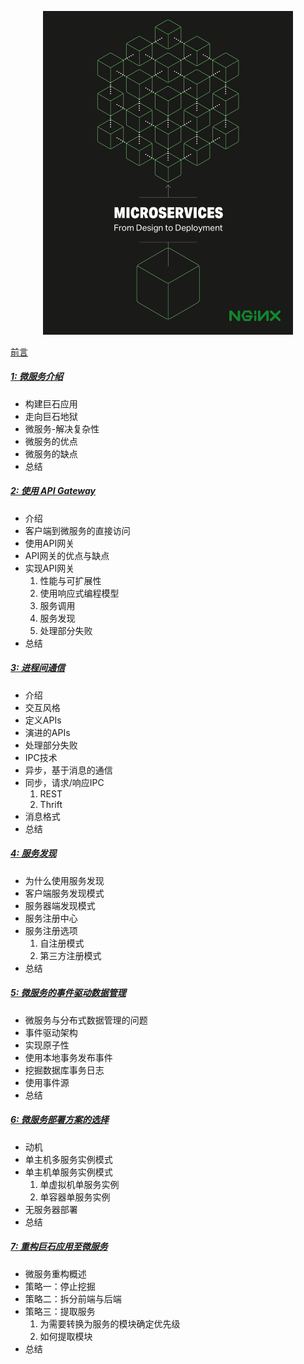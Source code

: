 <p align="center">
   <img width="400" src="images/cover.png">
</p>

[前言](foreword.md)

##### [1: 微服务介绍](chapter1.md)
- 构建巨石应用
- 走向巨石地狱
- 微服务-解决复杂性
- 微服务的优点
- 微服务的缺点
- 总结

##### [2: 使用 API Gateway](chapter2.md)
- 介绍
- 客户端到微服务的直接访问
- 使用API网关
- API网关的优点与缺点
- 实现API网关
   1. 性能与可扩展性
   2. 使用响应式编程模型
   3. 服务调用
   4. 服务发现
   5. 处理部分失败
- 总结   

##### [3: 进程间通信](chapter3.md)
- 介绍
- 交互风格
- 定义APIs
- 演进的APIs
- 处理部分失败
- IPC技术
- 异步，基于消息的通信
- 同步，请求/响应IPC
  1. REST
  2. Thrift
- 消息格式
- 总结

##### [4: 服务发现](chapter4.md)
- 为什么使用服务发现
- 客户端服务发现模式
- 服务器端发现模式
- 服务注册中心
- 服务注册选项
  1. 自注册模式
  2. 第三方注册模式
- 总结

##### [5: 微服务的事件驱动数据管理](chapter5.md)
- 微服务与分布式数据管理的问题
- 事件驱动架构
- 实现原子性
- 使用本地事务发布事件
- 挖掘数据库事务日志
- 使用事件源
- 总结

##### [6: 微服务部署方案的选择](chapter6.md)
- 动机
- 单主机多服务实例模式
- 单主机单服务实例模式
  1. 单虚拟机单服务实例
  2. 单容器单服务实例
- 无服务器部署
- 总结

##### [7: 重构巨石应用至微服务](chapter7.md)
- 微服务重构概述
- 策略一：停止挖掘
- 策略二：拆分前端与后端
- 策略三：提取服务
  1. 为需要转换为服务的模块确定优先级
  2. 如何提取模块
- 总结
